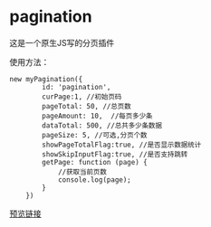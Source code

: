 # pagination
这是一个原生JS写的分页插件

使用方法：
```
new myPagination({
        id: 'pagination',
        curPage:1, //初始页码
        pageTotal: 50, //总页数
		pageAmount: 10,  //每页多少条
        dataTotal: 500, //总共多少条数据
		pageSize: 5, //可选,分页个数
        showPageTotalFlag:true, //是否显示数据统计
        showSkipInputFlag:true, //是否支持跳转
        getPage: function (page) {
            //获取当前页数
            console.log(page);
        }
    })
```
[预览链接](https://jamamm.github.io/pagination/index "预览链接")
